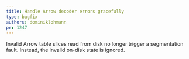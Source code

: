 ```yaml
---
title: Handle Arrow decoder errors gracefully
type: bugfix
authors: dominiklohmann
pr: 1247
---
```


Invalid Arrow table slices read from disk no longer trigger a segmentation
fault. Instead, the invalid on-disk state is ignored.
